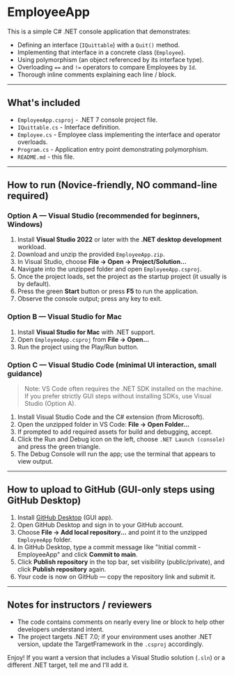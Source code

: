 # EmployeeApp

This is a simple C# .NET console application that demonstrates:

- Defining an interface (`IQuittable`) with a `Quit()` method.
- Implementing that interface in a concrete class (`Employee`).
- Using polymorphism (an object referenced by its interface type).
- Overloading `==` and `!=` operators to compare Employees by `Id`.
- Thorough inline comments explaining each line / block.

---

## What's included

- `EmployeeApp.csproj` - .NET 7 console project file.
- `IQuittable.cs` - Interface definition.
- `Employee.cs` - Employee class implementing the interface and operator overloads.
- `Program.cs` - Application entry point demonstrating polymorphism.
- `README.md` - this file.

---

## How to run (Novice-friendly, NO command-line required)

### Option A — Visual Studio (recommended for beginners, Windows)

1. Install **Visual Studio 2022** or later with the **.NET desktop development** workload.
2. Download and unzip the provided `EmployeeApp.zip`.
3. In Visual Studio, choose **File → Open → Project/Solution...**
4. Navigate into the unzipped folder and open `EmployeeApp.csproj`.
5. Once the project loads, set the project as the startup project (it usually is by default).
6. Press the green **Start** button or press **F5** to run the application.
7. Observe the console output; press any key to exit.

### Option B — Visual Studio for Mac

1. Install **Visual Studio for Mac** with .NET support.
2. Open `EmployeeApp.csproj` from **File → Open...**
3. Run the project using the Play/Run button.

### Option C — Visual Studio Code (minimal UI interaction, small guidance)

> Note: VS Code often requires the .NET SDK installed on the machine. If you prefer strictly GUI steps without installing SDKs, use Visual Studio (Option A).

1. Install Visual Studio Code and the C# extension (from Microsoft).
2. Open the unzipped folder in VS Code: **File → Open Folder...**
3. If prompted to add required assets for build and debugging, accept.
4. Click the Run and Debug icon on the left, choose `.NET Launch (console)` and press the green triangle.
5. The Debug Console will run the app; use the terminal that appears to view output.

---

## How to upload to GitHub (GUI-only steps using GitHub Desktop)

1. Install [GitHub Desktop](https://desktop.github.com/) (GUI app).
2. Open GitHub Desktop and sign in to your GitHub account.
3. Choose **File → Add local repository...** and point it to the unzipped `EmployeeApp` folder.
4. In GitHub Desktop, type a commit message like "Initial commit - EmployeeApp" and click **Commit to main**.
5. Click **Publish repository** in the top bar, set visibility (public/private), and click **Publish repository** again.
6. Your code is now on GitHub — copy the repository link and submit it.

---

## Notes for instructors / reviewers

- The code contains comments on nearly every line or block to help other developers understand intent.
- The project targets .NET 7.0; if your environment uses another .NET version, update the TargetFramework in the `.csproj` accordingly.

Enjoy! If you want a version that includes a Visual Studio solution (`.sln`) or a different .NET target, tell me and I'll add it.
